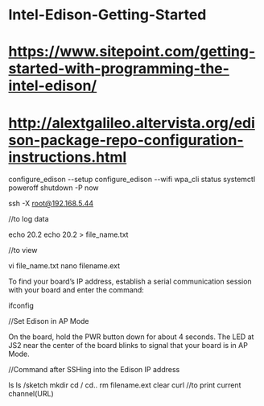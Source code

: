 # Intel-Edison-Getting-Started
# https://www.sitepoint.com/getting-started-with-programming-the-intel-edison/
# http://alextgalileo.altervista.org/edison-package-repo-configuration-instructions.html

configure_edison --setup
configure_edison --wifi
wpa_cli status
systemctl poweroff
shutdown -P now

ssh -X root@192.168.5.44

//to log data


echo 20.2
echo 20.2 > file_name.txt

//to view

vi file_name.txt
nano filename.ext


To find your board’s IP address, establish a serial communication session with your board and enter the command:

ifconfig


//Set Edison in AP Mode

On the board, hold the PWR button down for about 4 seconds. The LED at JS2 near the center of the board blinks to signal that your board is in AP Mode.



//Command after SSHing into the Edison IP address

ls
ls /sketch
mkdir
cd /
cd..
rm filename.ext
clear
curl  //to print current channel(URL)
